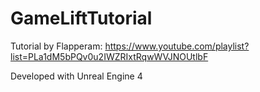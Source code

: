 # GameLiftTutorial

Tutorial by Flapperam: https://www.youtube.com/playlist?list=PLa1dM5bPQv0u2IWZRIxtRqwWVJNOUtlbF

Developed with Unreal Engine 4
